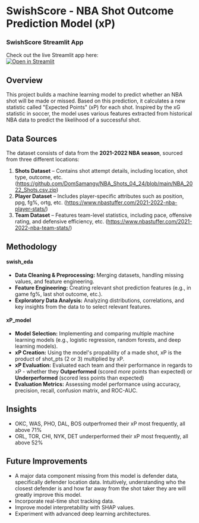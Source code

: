 # SwishScore - NBA Shot Outcome Prediction Model (xP)

### SwishScore Streamlit App
Check out the live Streamlit app here:  
[![Open in Streamlit](https://static.streamlit.io/badges/streamlit_badge_black_white.svg)](https://swishscorenba-kwlmtqwpoajxu4rqqpcvzu.streamlit.app/)

## Overview
This project builds a machine learning model to predict whether an NBA shot will be made or missed. Based on this prediction, it calculates a new statistic called "Expected Points" (xP) for each shot. Inspired by the xG statistic in soccer, the model uses various features extracted from historical NBA data to predict the likelihood of a successful shot.

## Data Sources
The dataset consists of data from the **2021-2022 NBA season**, sourced from three different locations:
1. **Shots Dataset** – Contains shot attempt details, including location, shot type, outcome, etc. (https://github.com/DomSamangy/NBA_Shots_04_24/blob/main/NBA_2022_Shots.csv.zip)
2. **Player Dataset** – Includes player-specific attributes such as position, ppg, fg%, ortg, etc.
              (https://www.nbastuffer.com/2021-2022-nba-player-stats/)
4. **Team Dataset** – Features team-level statistics, including pace, offensive rating, and defensive efficiency, etc. (https://www.nbastuffer.com/2021-2022-nba-team-stats/)

## Methodology

#### swish_eda
  - **Data Cleaning & Preprocessing:** Merging datasets, handling missing values, and feature engineering.
  - **Feature Engineering:** Creating relevant shot prediction features (e.g., in game fg%, last shot outcome, etc.).
  - **Exploratory Data Analysis:** Analyzing distributions, correlations, and key insights from the data to to select relevant features.
 #### xP_model
  - **Model Selection:** Implementing and comparing multiple machine learning models (e.g., logistic regression, random forests, and deep      learning models).
  - **xP Creation:** Using the model's propability of a made shot, xP is the product of shot_pts (2 or 3) multiplied by xP.
  - **xP Evaluation:** Evaluated each team and their performance in regards to xP - whether they **Outperformed** (scored *more* points than   expected) or **Underperformed** (scored less points than expected)
  - **Evaluation Metrics:** Assessing model performance using accuracy, precision, recall, confusion matrix, and ROC-AUC.


## Insights
- OKC, WAS, PHO, DAL, BOS outperfromed their xP most frequently, all above 71%
- ORL, TOR, CHI, NYK, DET underperformed their xP most frequently, all above 52%
  

## Future Improvements
- A major data component missing from this model is defender data, specifically defender location data. Intuitively, understanding who the closest defender is and how far away from the shot taker they are will greatly improve this model.
- Incorporate real-time shot tracking data.
- Improve model interpretability with SHAP values.
- Experiment with advanced deep learning architectures.
